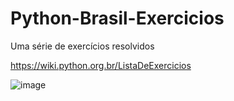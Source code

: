 # Python-Brasil-Exercicios
 Uma série de exercícios resolvidos 

 https://wiki.python.org.br/ListaDeExercicios

 ![image](https://github.com/GustavoPlopes/Python-Brasil-Exercicios/assets/138261430/89bc16cd-5958-4549-b822-f6d3ad2e2559)


